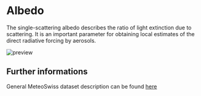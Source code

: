 # Albedo

The single-scattering albedo describes the ratio of light extinction due to scattering. It is an important parameter for obtaining local estimates of the direct radiative forcing by aerosols.

![preview](${base_url}/meteosuisse/Albedo/Albedo.png) 

## Further informations
General MeteoSwiss dataset description can be found [here](${base_url}/meteosuisse/General.pdf)
